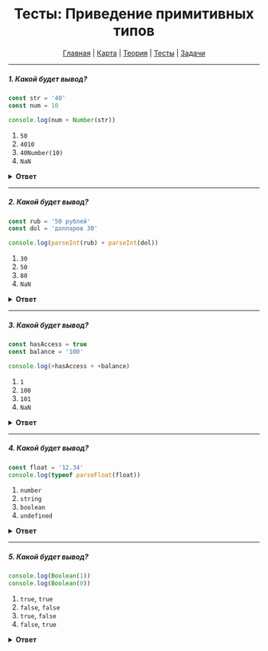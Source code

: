 <div align="center">

# Тесты: Приведение примитивных типов

[Главная](https://github.com/dollaween/junior-roadmap/)
|
[Карта](/roadmap/README.md)
|
[Теория](/theory/README.md)
|
[Тесты](/tests/README.md)
|
[Задачи](/tasks/README.md)

</div>

---

##### 1. Какой будет вывод?

```javascript
const str = '40'
const num = 10

console.log(num + Number(str))
```

1. `50`
2. `4010`
3. `40Number(10)`
4. `NaN`

<details><summary><b>Ответ</b></summary>
<p>

**Ответ: 1**

При помещении параметра в объект `Number`, он попытается преобразовать параметр в число. Если преобразование в число невозможно, будет отдано значение `NaN`.

В данном случае, строка `40` будет преобразована в число `40`.

Примеры:
* `console.log(Number('12'))` -> `12`
* `console.log(Number('12 евро'))` -> `NaN`
* `console.log(Number(true))` -> `1`
* `console.log(Number(false))` -> `0`

</p>
</details>

---

##### 2. Какой будет вывод?

```javascript
const rub = '50 рублей'
const dol = 'долларов 30'

console.log(parseInt(rub) + parseInt(dol))
```

1. `30`
2. `50`
3. `80`
4. `NaN`

<details><summary><b>Ответ</b></summary>
<p>

**Ответ: 4**

Функция `parseInt()` принимает строку и пытается преобразовать ее в число. Если преобразование не удается — будет возвращено значение `NaN`.

Если строка начинается с цифр, а затем идут другие символы — то будут возвращены цифры из начала строки (в преобразовании через объект `Number` будет возвращено значение `NaN`).

Примеры:
* `console.log(parseInt('10'))` -> `10`
* `console.log(parseInt('10 рублей'))` -> `10`
* `console.log(parseInt('10 или 5 рублей'))` -> `10`
* `console.log(parseInt('рублей 10'))` -> `NaN`

</p>
</details>

---

##### 3. Какой будет вывод?

```javascript
const hasAccess = true
const balance = '100'

console.log(+hasAccess + +balance)
```

1. `1`
2. `100`
3. `101`
4. `NaN`

<details><summary><b>Ответ</b></summary>
<p>

**Ответ: 3**

Унарный оператор `+` превращает следуемый за ним тип данных в число. Работает так же, как прокидывание параметров в объект `Number`.

Примеры:
* `console.log(+'22')` -> `22`
* `console.log(+'20 рублей')` -> `NaN`
* `console.log(+true)` -> `1`
* `console.log(+false)` -> `0`

</p>
</details>

---

##### 4. Какой будет вывод?

```javascript
const float = '12.34'
console.log(typeof parseFloat(float))
```

1. `number`
2. `string`
3. `boolean`
4. `undefined`

<details><summary><b>Ответ</b></summary>
<p>

**Ответ: 1**

Функция `parseFloat()` — принимает строку в качестве аргумента и возвращает число с плавающей точкой.

Оператор `typeof` возвращает строку, указывающую тип операнда.

Примеры `typeof`:
* `console.log(typeof 10)` -> `'number'`
* `console.log(typeof 'home')` -> `'string'`
* `console.log(typeof true)` -> `'boolean'`
* `console.log(typeof NaN)` -> `'number'`
* `console.log(typeof undefined)` -> `'undefined'`
* `console.log(typeof null)` -> `'object'`

Примеры `parseFloat()`:
* `console.log(parseFloat('10'))` -> `10`
* `console.log(parseFloat('10.501'))` -> `10.501`
* `console.log(parseFloat('str'))` -> `NaN`
* `console.log(parseFloat(true))` -> `NaN`

</p>
</details>

---

##### 5. Какой будет вывод?

```javascript
console.log(Boolean(1))
console.log(Boolean(0))
```

1. `true`, `true`
2. `false`, `false`
3. `true`, `false`
4. `false`, `true`

<details><summary><b>Ответ</b></summary>
<p>

**Ответ: 3**

Объект `Boolean` превращает передаваемый в него аргумент в `boolean` тип.

Значения `0`, `''`, `undefined`, `null`, `NaN`, `false` будут преобразованы в `false`. Все остальные значения будут преобразованы в `true`.

Примеры:
* `console.log(Boolean(10))` -> `true`
* `console.log(Boolean(0))` -> `false`
* `console.log(Boolean(-5))` -> `true`
* `console.log(Boolean('Hello'))` -> `true`
* `console.log(Boolean(''))` -> `false`
* `console.log(Boolean(NaN))` -> `false`
* `console.log(Boolean(undefined))` -> `false`
* `console.log(Boolean(null))` -> `false`
* `console.log(Boolean(false))` -> `false`

</p>
</details>



